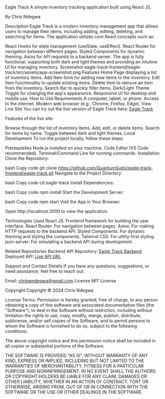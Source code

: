 Eagle Track
A simple inventory tracking application built using React JS.

By Chris Ndegwa

Description
Eagle Track is a modern inventory management app that allows users to manage their items, including adding, editing, deleting, and searching for items. The application utilizes core React concepts such as:

React Hooks for state management (useState, useEffect).
React Router for navigation between different pages.
Styled Components for dynamic theming.
Axios for API requests to a backend server.
The app is fully functional, supporting both dark and light themes and providing an intuitive UI for managing inventory.
Screenshot
eagle-track-frontend/eagle-track/src/assets/app-screenshot.png
Features
Home Page displaying a list of inventory items.
Add Item form for adding new items to the inventory.
Edit Item functionality to update existing items.
Delete Item to remove an item from the inventory.
Search Bar to quickly filter items.
Dark/Light Theme Toggle for changing the app's appearance.
Responsive UI for desktop and mobile use.
How to Use
Requirements
A computer, tablet, or phone.
Access to the internet.
Modern web browser (e.g., Chrome, Firefox, Edge).
View Live Site
You can try out the live version of Eagle Track here:
[Eagle Track](https://eagle-track007.vercel.app/)

Features of the live site:

Browse through the list of inventory items.
Add, edit, or delete items.
Search for items by name.
Toggle between dark and light themes.
Local Development
To run the project locally, follow these steps:

Prerequisites
Node.js installed on your machine.
Code Editor (VS Code recommended).
Terminal/Command Line for running commands.
Installation
Clone the Repository:

bash
Copy code
git clone https://github.com/QuantumSudo/eagle-track-frontend/eagle-track.git
Navigate to the Project Directory:

bash
Copy code
cd eagle-track
Install Dependencies:

bash
Copy code
npm install
Start the Development Server:

bash
Copy code
npm start
Visit the App in Your Browser:

Open http://localhost:3000 to view the application.

Technologies Used
React JS: Frontend framework for building the user interface.
React Router: For navigation between pages.
Axios: For making HTTP requests to the backend API.
Styled Components: For dynamic theming and styling the components.
Tailwind CSS: For utility-first styling.
json-server: For simulating a backend API during development.

Related Repositories
Backend API
Repository: [Eagle Track Backend](https://github.com/QuantumSudo/eagle-track-backend.git)
Deployed API: [Live API URL](https://eagle-track-backend-4.onrender.com/items)

Support and Contact Details
If you have any questions, suggestions, or need assistance, feel free to reach out:

Email: chriswndegwa@gmail.com
License
MIT License

Copyright
Copyright © 2024 Chris Ndegwa

License Terms:
Permission is hereby granted, free of charge, to any person obtaining a copy of this software and associated documentation files (the "Software"), to deal in the Software without restriction, including without limitation the rights to use, copy, modify, merge, publish, distribute, sublicense, and/or sell copies of the Software, and to permit persons to whom the Software is furnished to do so, subject to the following conditions:

The above copyright notice and this permission notice shall be included in all copies or substantial portions of the Software.

THE SOFTWARE IS PROVIDED "AS IS", WITHOUT WARRANTY OF ANY KIND, EXPRESS OR IMPLIED, INCLUDING BUT NOT LIMITED TO THE WARRANTIES OF MERCHANTABILITY, FITNESS FOR A PARTICULAR PURPOSE AND NONINFRINGEMENT. IN NO EVENT SHALL THE AUTHORS OR COPYRIGHT HOLDERS BE LIABLE FOR ANY CLAIM, DAMAGES OR OTHER LIABILITY, WHETHER IN AN ACTION OF CONTRACT, TORT OR OTHERWISE, ARISING FROM, OUT OF OR IN CONNECTION WITH THE SOFTWARE OR THE USE OR OTHER DEALINGS IN THE SOFTWARE.